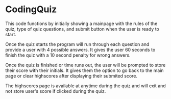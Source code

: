 # CodingQuiz

This code functions by initially showing a mainpage with the rules of the quiz, type of quiz questions, and submit button when the user is ready to start. 

Once the quiz starts the program will run through each question and provide a user with 4 possible answers. It gives the user 60 seconds to finish the quiz with a 10 second penalty for wrong answers. 

Once the quiz is finished or time runs out, the user will be prompted to store their score with their initials. It gives them the option to go back to the main page or clear highscores after displaying their submited score. 

The highscores page is available at anytime during the quiz and will exit and not store user's score if clicked during the quiz. 